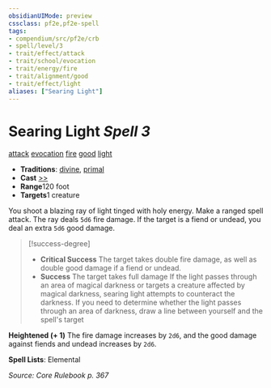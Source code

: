 ```yaml
---
obsidianUIMode: preview
cssclass: pf2e,pf2e-spell
tags:
- compendium/src/pf2e/crb
- spell/level/3
- trait/effect/attack
- trait/school/evocation
- trait/energy/fire
- trait/alignment/good
- trait/effect/light
aliases: ["Searing Light"]
---
```

# Searing Light *Spell 3*   
[attack](attack.md)  [evocation](evocation.md)  [fire](fire.md)  [good](good.md)  [light](rules/traits/light.md)  

- **Traditions**: [divine](divine.md), [primal](primal.md)
- **Cast** [>>](chapter-9-playing-the-game.md#Actions "Two-Action") 
- **Range**120 foot
- **Targets**1 creature

You shoot a blazing ray of light tinged with holy energy. Make a ranged spell attack. The ray deals `5d6` fire damage. If the target is a fiend or undead, you deal an extra `5d6` good damage.

> [!success-degree] 
> - **Critical Success** The target takes double fire damage, as well as double good damage if a fiend or undead.
> - **Success** The target takes full damage If the light passes through an area of magical darkness or targets a creature affected by magical darkness, searing light attempts to counteract the darkness. If you need to determine whether the light passes through an area of darkness, draw a line between yourself and the spell's target

**Heightened (+ 1)** The fire damage increases by `2d6`, and the good damage against fiends and undead increases by `2d6`.

**Spell Lists**: Elemental

*Source: Core Rulebook p. 367*